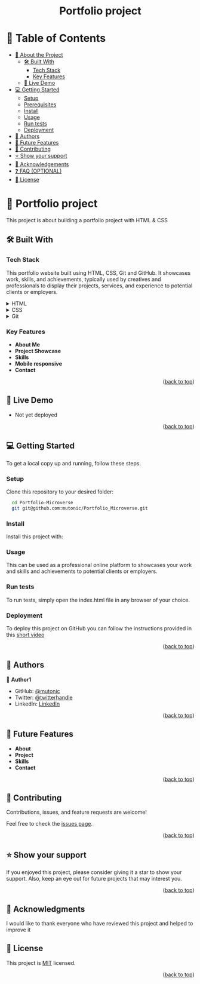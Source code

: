 <a name="readme-top"></a>

<div align="center">

  <h1><b>Portfolio project</b></h1>

</div>

<!-- TABLE OF CONTENTS -->

# 📗 Table of Contents

- [📖 About the Project](#about-project)
  - [🛠 Built With](#built-with)
    - [Tech Stack](#tech-stack)
    - [Key Features](#key-features)
  - [🚀 Live Demo](#live-demo)
- [💻 Getting Started](#getting-started)
  - [Setup](#setup)
  - [Prerequisites](#prerequisites)
  - [Install](#install)
  - [Usage](#usage)
  - [Run tests](#run-tests)
  - [Deployment](#deployment)
- [👥 Authors](#authors)
- [🔭 Future Features](#future-features)
- [🤝 Contributing](#contributing)
- [⭐️ Show your support](#support)
- [🙏 Acknowledgements](#acknowledgements)
- [❓ FAQ (OPTIONAL)](#faq)
- [📝 License](#license)

<!-- PROJECT DESCRIPTION -->

# 📖 Portfolio project <a name="about-project"></a>

This project is about building a portfolio project  with HTML & CSS


## 🛠 Built With <a name="built-with"></a>

### Tech Stack <a name="tech-stack"></a>

This portfolio website built using HTML, CSS, Git and GitHub. It showcases  work, skills, and achievements, typically used by creatives and professionals to display their projects, services, and experience to potential clients or employers. 

<details>
  <summary>HTML</summary>
  <ul>
    <li><a href="https://reactjs.org/">HTML</a></li>
  </ul>
</details>

<details>
  <summary>CSS</summary>
  <ul>
    <li><a href="https://learn.shayhowe.com/html-css/adding-media/">CSS</a></li>
  </ul>
</details>

<details>
<summary>Git</summary>
  <ul>
    <li><a href="https://git-scm.com/docs/git#_git_commands">Git</a></li>
  </ul>
</details>

<!-- Features -->

### Key Features <a name="key-features"></a>

- **About Me**
- **Project Showcase**
- **Skills**
- **Mobile responsive**
- **Contact**

<p align="right">(<a href="#readme-top">back to top</a>)</p>

<!-- LIVE DEMO -->

## 🚀 Live Demo <a name="live-demo"></a>


- Not yet deployed <a href='#deployment'><a>

<p align="right">(<a href="#readme-top">back to top</a>)</p>

<!-- GETTING STARTED -->

## 💻 Getting Started <a name="getting-started"></a>

To get a local copy up and running, follow these steps.

### Setup

Clone this repository to your desired folder:

```sh
  cd Portfolio-Microverse
  git git@github.com:mutonic/Portfolio_Microverse.git
```

### Install

Install this project with:

### Usage

This can be used as a professional online platform to showcases your work and skills and achievements to potential clients or employers.

### Run tests

To run tests, simply open the index.html file in any browser of your choice.

### Deployment

To deploy this project on GitHub you can follow the instructions provided in this <a href='https://www.youtube.com/watch?v=XGcuxuhV-Jg&ab_channel=Covalence' > short video </a>

<p align="right">(<a href="#readme-top">back to top</a>)</p>

<!-- AUTHORS -->

## 👥 Authors <a name="authors"></a>

👤 **Author1**

- GitHub: [@mutonic](https://github.com/mutonic)
- Twitter: [@twitterhandle](https://twitter.com/cedricmtoni)
- LinkedIn: [LinkedIn](https://linkedin.com/in/mutoni-cedric/)

<p align="right">(<a href="#readme-top">back to top</a>)</p>

<!-- FUTURE FEATURES -->

## 🔭 Future Features <a name="future-features"></a>


- **About**
- **Project**
- **Skills**
- **Contact**

<p align="right">(<a href="#readme-top">back to top</a>)</p>

<!-- CONTRIBUTING -->

## 🤝 Contributing <a name="contributing"></a>

Contributions, issues, and feature requests are welcome!

Feel free to check the [issues page](https://github.com/mutonic/Portfolio_Microverse/issues).

<p align="right">(<a href="#readme-top">back to top</a>)</p>

<!-- SUPPORT -->

## ⭐️ Show your support <a name="support"></a>

If you enjoyed this project, please consider giving it a star to show your support. Also, keep an eye out for future projects that may interest you.

<p align="right">(<a href="#readme-top">back to top</a>)</p>

<!-- ACKNOWLEDGEMENTS -->

## 🙏 Acknowledgments <a name="acknowledgements"></a>

I would like to thank everyone who have reviewed this project and helped to improve it

## 📝 License <a name="license"></a>

This project is [MIT](./LICENSE) licensed.

<p align="right">(<a href="#readme-top">back to top</a>)</p>

